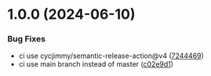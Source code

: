 # 1.0.0 (2024-06-10)


### Bug Fixes

* ci use cycjimmy/semantic-release-action@v4 ([7244469](https://github.com/prossel/Unity-UDP-RS485-Relays/commit/724446900f079a590f937af1d436632a6f4eaf7a))
* ci use main branch instead of master ([c02e9d1](https://github.com/prossel/Unity-UDP-RS485-Relays/commit/c02e9d110de2e898fb3ddea5ca6a0382e6473574))
